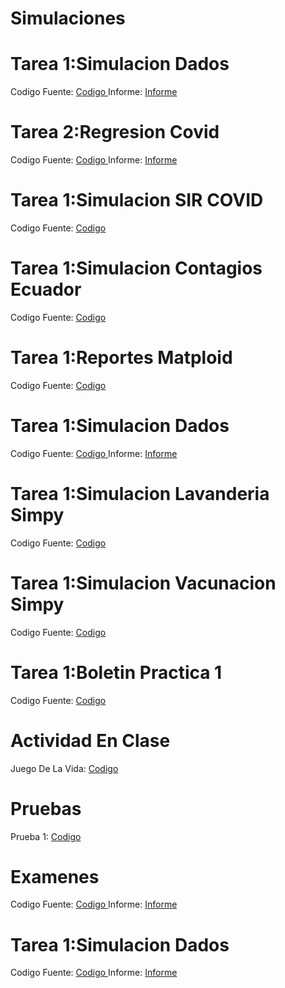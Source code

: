 # Simulaciones
<h1>Tarea 1:Simulacion Dados</h1>
Codigo Fuente: <A HREF="https://github.com/jhtc5898/Simulaciones/blob/main/Dados/Dados.ipynb"> Codigo </A>
Informe: <A HREF="https://github.com/jhtc5898/Simulaciones/blob/main/Dados/Dados%20Informe.docx"> Informe </A>

<h1>Tarea 2:Regresion Covid</h1>
Codigo Fuente: <A HREF="https://github.com/jhtc5898/Simulaciones/blob/main/Regresion%20Covid/RegresionLineal.ipynb"> Codigo </A>
Informe: <A HREF="https://github.com/jhtc5898/Simulaciones/blob/main/Regresion%20Covid/Informe_RegresionCovid-convertido.pdf"> Informe </A>


<h1>Tarea 1:Simulacion SIR COVID</h1>
Codigo Fuente: <A HREF="https://github.com/jhtc5898/Simulaciones/blob/main/Simulacion%20Sip/SImulacionSIP.ipynb"> Codigo </A>

<h1>Tarea 1:Simulacion Contagios Ecuador</h1>
Codigo Fuente: <A HREF="https://github.com/jhtc5898/Simulaciones/blob/main/Simulacion%20Sip/SImulacionSIP.ipynb"> Codigo </A>



<h1>Tarea 1:Reportes Matploid</h1>
Codigo Fuente: <A HREF="https://github.com/jhtc5898/Simulaciones/blob/main/Graficos%20Fifa/Graficos.ipynb"> Codigo </A>



<h1>Tarea 1:Simulacion Dados</h1>
Codigo Fuente: <A HREF="https://github.com/jhtc5898/Simulaciones/blob/main/Dados/Dados.ipynb"> Codigo </A>
Informe: <A HREF="https://github.com/jhtc5898/Simulaciones/blob/main/Dados/Dados%20Informe.docx"> Informe </A>


<h1>Tarea 1:Simulacion Lavanderia Simpy</h1>
Codigo Fuente: <A HREF="https://github.com/jhtc5898/Simulaciones/blob/main/Introduccion%20a%20simpy/Introduccion-a-Simpy.ipynb"> Codigo </A>


<h1>Tarea 1:Simulacion Vacunacion Simpy</h1>
Codigo Fuente: <A HREF="https://github.com/jhtc5898/Simulaciones/tree/main/Simulacion%20Vacunacion%20Simpy"> Codigo </A>


<h1>Tarea 1:Boletin Practica 1</h1>
Codigo Fuente: <A HREF="https://github.com/jhtc5898/Simulaciones/tree/main/Simulacion%20Calles"> Codigo </A>

<h1>Actividad En Clase</h1>
Juego De La Vida: <A HREF="https://github.com/jhtc5898/Simulaciones/tree/main/Juego%20De%20La%20Vida"> Codigo </A>

<h1>Pruebas</h1>
Prueba 1: <A HREF="https://github.com/jhtc5898/Simulaciones/tree/main/Prueba"> Codigo </A>

<h1>Examenes</h1>
Codigo Fuente: <A HREF="https://github.com/jhtc5898/Simulaciones/blob/main/Dados/Dados.ipynb"> Codigo </A>
Informe: <A HREF="https://github.com/jhtc5898/Simulaciones/blob/main/Dados/Dados%20Informe.docx"> Informe </A>

<h1>Tarea 1:Simulacion Dados</h1>
Codigo Fuente: <A HREF="https://github.com/jhtc5898/Simulaciones/tree/main/Examen%20Simulacion"> Codigo </A>
Informe: <A HREF="https://github.com/jhtc5898/Simulaciones/blob/main/Examen%20Simulacion/Simulacion-Examen-Interciclo.pdf"> Informe </A>


